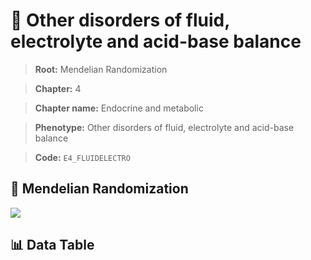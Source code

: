 # 🧪 Other disorders of fluid, electrolyte and acid-base balance

> **Root:** Mendelian Randomization

> **Chapter:** 4  

> **Chapter name:** Endocrine and metabolic

> **Phenotype:** Other disorders of fluid, electrolyte and acid-base balance  

> **Code:** `E4_FLUIDELECTRO`

## 🧬 Mendelian Randomization  

<img src="/MR/Figures/Forward/E4_FLUIDELECTRO.png"/>

## 📊 Data Table

<CsvTableMRF src="/public/MR/Data/Forward/E4_FLUIDELECTRO.csv"/>
